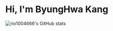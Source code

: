 # Hi, I'm ByungHwa Kang
![rio1004666's GitHub stats](https://github-readme-stats.vercel.app/api?username=rio1004666&show_icons=true&theme=buefy&show_icons=true)


<!--
- 🔭 I’m currently working on ...
- 🌱 I’m currently learning ...
- 👯 I’m looking to collaborate on ...
- 🤔 I’m looking for help with ...
- 💬 Ask me about ...
- 📫 How to reach me: ...
- 😄 Pronouns: ...
- ⚡ Fun fact: ... -->
